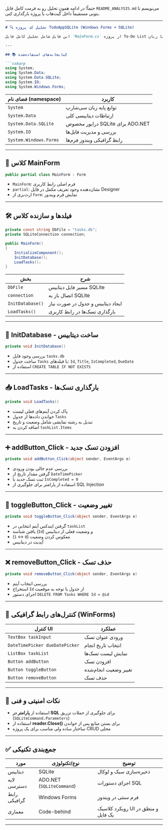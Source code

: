 حتماً! در ادامه همون تحلیل رو به فرمت کامل فایل `README_ANALYSIS.md` می‌نویسم تا بتونی مستقیماً داخل گیت‌هاب یا پروژه بارگذاری کنی.

---

````markdown
# 🔍 تحلیل کد پروژه TodoAppSQLite (Windows Forms + SQLite)

این فایل شامل تحلیل کامل فایل `MainForm.cs` از پروژه To-Do List نوشته‌شده با زبان C#، پلتفرم WinForms و پایگاه‌داده SQLite است.

---

## 📚 کتابخانه‌های استفاده‌شده

```csharp
using System;
using System.Data;
using System.Data.SQLite;
using System.IO;
using System.Windows.Forms;
````

| فضای نام (namespace)   | کاربرد                           |
| ---------------------- | -------------------------------- |
| `System`               | توابع پایه زبان سی‌شارپ          |
| `System.Data`          | ارتباطات دیتابیسی کلی            |
| `System.Data.SQLite`   | درایور مخصوص SQLite برای ADO.NET |
| `System.IO`            | بررسی و مدیریت فایل‌ها           |
| `System.Windows.Forms` | رابط گرافیکی ویندوز فرم‌ها       |

---

## 🧩 کلاس MainForm

```csharp
public partial class MainForm : Form
```

* `MainForm`: فرم اصلی رابط کاربری
* `partial`: نشان‌دهنده وجود تعریف مکمل در فایل Designer
* ارث‌بری از `Form`: نمایش فرم ویندوز

---

## 🛠 فیلدها و سازنده کلاس

```csharp
private const string DbFile = "tasks.db";
private SQLiteConnection connection;

public MainForm()
{
    InitializeComponent();
    InitDatabase();
    LoadTasks();
}
```

| بخش              | شرح                               |
| ---------------- | --------------------------------- |
| `DbFile`         | مسیر فایل دیتابیس SQLite          |
| `connection`     | اتصال باز به SQLite               |
| `InitDatabase()` | ایجاد دیتابیس و جدول در صورت نیاز |
| `LoadTasks()`    | بارگذاری تسک‌ها در رابط کاربری    |

---

## 🧱 InitDatabase - ساخت دیتابیس

```csharp
private void InitDatabase()
```

* بررسی وجود فایل `tasks.db`
* ساخت جدول `Tasks` با فیلدهای: `Id`, `Title`, `IsCompleted`, `DueDate`
* استفاده از `CREATE TABLE IF NOT EXISTS`

---

## 📥 LoadTasks - بارگذاری تسک‌ها

```csharp
private void LoadTasks()
```

* پاک کردن آیتم‌های فعلی لیست
* خواندن داده‌ها از جدول `Tasks`
* تبدیل به رشته نمایشی شامل وضعیت و تاریخ
* اضافه کردن به `taskList.Items`

---

## ➕ addButton\_Click - افزودن تسک جدید

```csharp
private void addButton_Click(object sender, EventArgs e)
```

* بررسی عدم خالی بودن ورودی
* گرفتن مقدار تاریخ از `DateTimePicker`
* ثبت تسک جدید با `IsCompleted = 0`
* استفاده از پارامتر برای جلوگیری از SQL Injection

---

## 🔄 toggleButton\_Click - تغییر وضعیت

```csharp
private void toggleButton_Click(object sender, EventArgs e)
```

* گرفتن ایندکس آیتم انتخابی در `taskList`
* یافتن شناسه (`Id`) و وضعیت فعلی از دیتابیس
* معکوس کردن وضعیت (`0` ↔ `1`)
* آپدیت در دیتابیس

---

## ❌ removeButton\_Click - حذف تسک

```csharp
private void removeButton_Click(object sender, EventArgs e)
```

* بررسی انتخاب آیتم
* استخراج `Id` از جدول با توجه به موقعیت
* اجرای دستور `DELETE FROM Tasks WHERE Id = @id`

---

## 🧰 کنترل‌های رابط گرافیکی (WinForms)

| کنترل UI                       | عملکرد                |
| ------------------------------ | --------------------- |
| `TextBox taskInput`            | ورودی عنوان تسک       |
| `DateTimePicker dueDatePicker` | انتخاب تاریخ انجام    |
| `ListBox taskList`             | نمایش لیست تسک‌ها     |
| `Button addButton`             | افزودن تسک            |
| `Button toggleButton`          | تغییر وضعیت انجام‌شده |
| `Button removeButton`          | حذف تسک               |

---

## 🔐 نکات امنیتی و فنی

* استفاده از **پارامتر در SQL** برای جلوگیری از حملات تزریق (`SQLiteCommand.Parameters`)
* استفاده از **reader.Close()** برای بستن منابع پس از خواندن
* ساختار ساده ولی مناسب برای یک پروژه CRUD محلی

---

## ✅ جمع‌بندی تکنیکی

| مورد         | نوع/تکنولوژی              | توضیح                              |
| ------------ | ------------------------- | ---------------------------------- |
| دیتابیس      | SQLite                    | ذخیره‌سازی سبک و لوکال             |
| لایه دسترسی  | ADO.NET (`SQLiteCommand`) | اجرای دستورات SQL                  |
| رابط گرافیکی | Windows Forms             | فرم سنتی در ویندوز                 |
| معماری       | Code-behind               | رویکرد کلاسیک UI و منطق در یک فایل |

---
